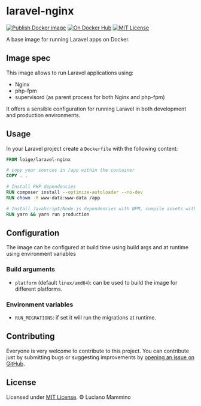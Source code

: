 # laravel-nginx

[![Publish Docker image](https://github.com/lmammino/laravel-nginx/actions/workflows/publish.yml/badge.svg)](https://github.com/lmammino/laravel-nginx/actions/workflows/publish.yml)
[![On Docker Hub](https://img.shields.io/docker/stars/loige/laravel-nginx?style=for-the-badge)](https://hub.docker.com/r/loige/laravel-nginx)
[![MIT License](https://img.shields.io/github/license/lmammino/laravel-nginx?style=for-the-badge)](/LICENSE)

A base image for running Laravel apps on Docker.


## Image spec

This image allows to run Laravel applications using:

  - Nginx
  - php-fpm
  - supervisord (as parent process for both Nginx and php-fpm)

It offers a sensible configuration for running Laravel in both development and production environments.


## Usage

In your Laravel project create a `Dockerfile` with the following content:

```Dockerfile
FROM loige/laravel-nginx

# copy your sources in /app within the container
COPY . .

# Install PHP dependencies
RUN composer install --optimize-autoloader --no-dev
RUN chown -R www-data:www-data /app

# Install JavaScript/Node.js dependencies with NPM, compile assets with Mix
RUN yarn && yarn run production
```


## Configuration

The image can be configured at build time using build args and at runtime using environment variables

### Build arguments

  - `platform` (default `linux/amd64`): can be used to build the image for different platforms.

### Environment variables

  - `RUN_MIGRATIONS`: if set it will run the migrations at runtime.


## Contributing

Everyone is very welcome to contribute to this project.
You can contribute just by submitting bugs or suggesting improvements by
[opening an issue on GitHub](https://github.com/lmammino/laravel-nginx/issues).


## License

Licensed under [MIT License](LICENSE). © Luciano Mammino
